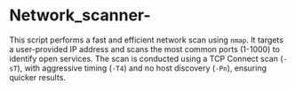 # Network_scanner-
This script performs a fast and efficient network scan using `nmap`. It targets a user-provided IP address and scans the most common ports (1-1000) to identify open services. The scan is conducted using a TCP Connect scan (`-sT`), with aggressive timing (`-T4`) and no host discovery (`-Pn`), ensuring quicker results.
